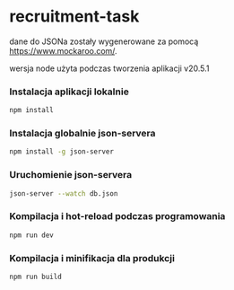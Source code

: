 # recruitment-task

dane do JSONa zostały wygenerowane za pomocą https://www.mockaroo.com/.

wersja node użyta podczas tworzenia aplikacji
v20.5.1


### Instalacja aplikacji lokalnie

```sh
npm install
```

### Instalacja globalnie json-servera

```sh
npm install -g json-server
```


### Uruchomienie json-servera

```sh
json-server --watch db.json
```




### Kompilacja i hot-reload podczas programowania

```sh
npm run dev
```

### Kompilacja i minifikacja dla produkcji

```sh
npm run build
```
